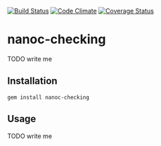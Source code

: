 [![Build Status](https://travis-ci.org/nanoc/nanoc-checking.png)](https://travis-ci.org/nanoc/nanoc-checking)
[![Code Climate](https://codeclimate.com/github/nanoc/nanoc-checking.png)](https://codeclimate.com/github/nanoc/nanoc-checking)
[![Coverage Status](https://coveralls.io/repos/nanoc/nanoc-checking/badge.png?branch=master)](https://coveralls.io/r/nanoc/nanoc-checking)

# nanoc-checking

TODO write me

## Installation

`gem install nanoc-checking`

## Usage

TODO write me
